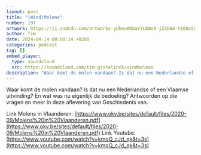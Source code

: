 ```yaml
---
layout: post
title: "(Wind)Molens"
number: 197
artwork: https://i1.sndcdn.com/artworks-yUheaWbbaVYLKBe9-jZ4D0A-t500x500.jpg
author: Tim
date: 2024-04-14 08:00:14 +0200
categories: podcast
tag: []
embed_player:
  type: soundcloud
  src: https://soundcloud.com/tim-gistelinck/windmolens
description: "Waar komt de molen vandaan? Is dat nu een Nederlandse of een Vlaamse uitvinding? En wat was nu eigenlijk de bedoeling? Antwoorden op die vragen en meer in deze aflevering van Geschiedenis van."
---
```

Waar komt de molen vandaan? Is dat nu een Nederlandse of een Vlaamse uitvinding? En wat was nu eigenlijk de bedoeling? Antwoorden op die vragen en meer in deze aflevering van Geschiedenis van.

Link Molens in Vlaanderen: [https://www.okv.be/sites/default/files/2020-09/Molens%20in%20Vlaanderen.pdf](https://www.okv.be/sites/default/files/2020-09/Molens%20in%20Vlaanderen.pdf)
Link Youtube: [https://www.youtube.com/watch?v=kmoQ_cJd_qk&t=3s](https://www.youtube.com/watch?v=kmoQ_cJd_qk&t=3s)